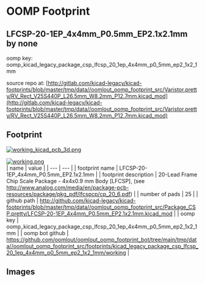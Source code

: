 # OOMP Footprint  
## LFCSP-20-1EP_4x4mm_P0.5mm_EP2.1x2.1mm  by none  
  
oomp key: oomp_kicad_legacy_package_csp_lfcsp_20_1ep_4x4mm_p0_5mm_ep2_1x2_1mm  
  
source repo at: [http://gitlab.com/kicad-legacy/kicad-footprints/blob/master/tmp/data//oomlout_oomp_footprint_src/Varistor.pretty/RV_Rect_V25S440P_L26.5mm_W8.2mm_P12.7mm.kicad_mod](http://gitlab.com/kicad-legacy/kicad-footprints/blob/master/tmp/data//oomlout_oomp_footprint_src/Varistor.pretty/RV_Rect_V25S440P_L26.5mm_W8.2mm_P12.7mm.kicad_mod)  
## Footprint  
  
[![working_kicad_pcb_3d.png](working_kicad_pcb_3d_600.png)](working_kicad_pcb_3d.png)  
  
[![working.png](working_600.png)](working.png)  
| name | value | 
| --- | --- | 
| footprint name | LFCSP-20-1EP_4x4mm_P0.5mm_EP2.1x2.1mm | 
| footprint description | 20-Lead Frame Chip Scale Package - 4x4x0.9 mm Body [LFCSP], (see http://www.analog.com/media/en/package-pcb-resources/package/pkg_pdf/lfcspcp/cp_20_6.pdf) | 
| number of pads | 25 | 
| github path | http://github.com/kicad-legacy/kicad-footprints/blob/master/tmp/data//oomlout_oomp_footprint_src/Package_CSP.pretty/LFCSP-20-1EP_4x4mm_P0.5mm_EP2.1x2.1mm.kicad_mod | 
| oomp key | oomp_kicad_legacy_package_csp_lfcsp_20_1ep_4x4mm_p0_5mm_ep2_1x2_1mm | 
| oomp bot github | https://github.com/oomlout/oomlout_oomp_footprint_bot/tree/main/tmp/data//oomlout_oomp_footprint_src/footprints/kicad_legacy_package_csp_lfcsp_20_1ep_4x4mm_p0_5mm_ep2_1x2_1mm/working | 
## Images  
